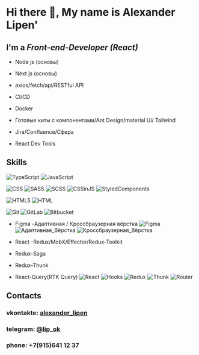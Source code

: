 # Hi there 👋, My name is Alexander Lipen'
## I'm a *Front-end-Developer (React)*




- Node js (основы)
- Next js (основы)



- axios/fetch/api/RESTful API
- CI/CD
- Docker


- Готовые киты с компонентами/Ant Design/material Ui/ Tailwind
- Jira/Confluence/Сфера
- React Dev Tools

## Skills
![TypeScript](https://img.shields.io/badge/-TypeScript-green)
![JavaScript](https://img.shields.io/badge/-JavaScript-green)

![CSS](https://img.shields.io/badge/-CSS3-blue)
![SASS](https://img.shields.io/badge/-SASS-blue)
![SCSS](https://img.shields.io/badge/-SCSS-blue)
![CSSinJS](https://img.shields.io/badge/-CSSinJS-blue)
![StyledComponents](https://img.shields.io/badge/-StyledComponents-blue)


![HTML5](https://img.shields.io/badge/-HTML5-red)
![HTML](https://img.shields.io/badge/-HTML-red)

![Git](https://img.shields.io/badge/-Git-white)
![GitLab](https://img.shields.io/badge/-GitLab-white)
![Bitbucket](https://img.shields.io/badge/-Bitbucket-white)


- Figma
-Адаптивная / Кроссбраузерная вёрстка
![Figma](https://img.shields.io/badge/-Figma?color=1cbd2c)
![Адаптивная_Вёрстка](https://img.shields.io/badge/-Адаптивная_Вёрстка?color=1cbd2c)
![Кроссбраузерная_Вёрстка](https://img.shields.io/badge/-Кроссбраузерная_Вёрстка?color=1cbd2c)





- React
-Redux/MobX/Effector/Redux-Toolkit
- Redux-Saga
- Redux-Thunk
- React-Query(RTK Query)
![React](https://img.shields.io/badge/-React-orange)
![Hooks](https://img.shields.io/badge/-Hooks-orange)
![Redux](https://img.shields.io/badge/-Redux-orange)
![Thunk](https://img.shields.io/badge/-Thunk-orange)
![Router](https://img.shields.io/badge/-Router-orange)





## Contacts
### vkontakte: [alexander_lipen](https://vk.com/alexander_lipen)
### telegram: [@lip_ok](https://t.me/lip_ok)
### phone: +7(915)641 12 37




 

<!--
**Lip-ok/Lip-ok** is a ✨ _special_ ✨ repository because its `README.md` (this file) appears on your GitHub profile.

Here are some ideas to get you started:

- 🔭 I’m currently working on ...
- 🌱 I’m currently learning ...
- 👯 I’m looking to collaborate on ...
- 🤔 I’m looking for help with ...
- 💬 Ask me about ...
- 📫 How to reach me: ...
- 😄 Pronouns: ...
- ⚡ Fun fact: ...
-->

